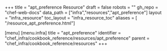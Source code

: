 +++
title = "apt_preference Resource"
draft = false
robots = ""
gh_repo = "chef-web-docs"
data_path = ["infra","resources","apt_preference"]
layout = "infra_resource"
toc_layout = "infra_resource_toc"
aliases = [ "/resource_apt_preference.html"]

[menu]
  [menu.infra]
    title = "apt_preference"
    identifier = "chef_infra/cookbook_reference/resources/apt_preference"
    parent = "chef_infra/cookbook_reference/resources"
+++

<!-- The contents of this page are automatically generated from the apt_preference.yaml file in the data directory. -->
<!-- To suggest a change, edit the https://github.com/chef/chef/blob/main/lib/chef/resource/apt_preference.rb file
      and submit a pull request to the https://github.com/chef/chef repository. -->
